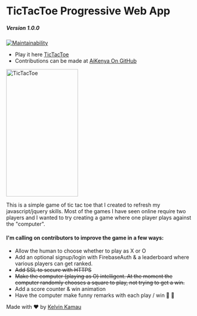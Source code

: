 # TicTacToe Progressive Web App
##### _Version 1.0.0_

[![Maintainability](https://api.codeclimate.com/v1/badges/9fab1b9689fb3d534758/maintainability)](https://codeclimate.com/github/kelvinkamau/TicTacToe/maintainability) 


* Play it here [TicTacToe](https://www.kelvinkamau.app/TicTacToe/)
* Contributions can be made at [AiKenya On GitHub](https://github.com/AiKenya/TicTacToe)

<a href="https://github.com/kelvinkamau/TicTacToe/blob/master/IMG-20171204-WA0019.jpg"><img alt="TicTacToe" src="https://github.com/kelvinkamau/TicTacToe/blob/master/IMG-20171204-WA0019.jpg" width="192" height="341"/></a>

This is a simple game of tic tac toe that I created to refresh my javascript/jquery skills.
Most of the games I have seen online require two players and I wanted to try creating a game where one player plays against the "computer".

#### I'm calling on contributors to improve the game in a few ways:

* Allow the human to choose whether to play as X or O
* Add an optional signup/login with FirebaseAuth & a leaderboard where various players can get ranked.
* <s>Add SSL to secure with HTTPS</s>
* <s>Make the computer (playing as O) intelligent. At the moment the computer randomly chooses a square to play, not trying to get a win.</s>
* Add a score counter & win animation
* Have the computer make funny remarks with each play / win 🌲 🍹

Made with ❤️ by [Kelvin Kamau](https://www.kelvinkamau.app)


